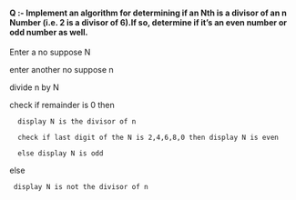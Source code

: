 #### Q :- Implement an algorithm for determining if an Nth is a divisor of an n Number (i.e. 2 is a divisor of 6).If so, determine if it’s an even number or odd number as well.

Enter a no suppose N

enter another no suppose n

divide n by N 

check if remainder is 0 then 

      display N is the divisor of n
  
      check if last digit of the N is 2,4,6,8,0 then display N is even 
  
      else display N is odd
      
else 

     display N is not the divisor of n
 
